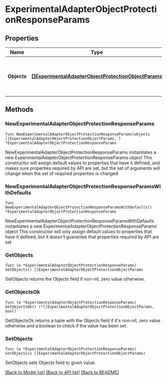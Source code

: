 # ExperimentalAdapterObjectProtectionResponseParams

## Properties

Name | Type | Description | Notes
------------ | ------------- | ------------- | -------------
**Objects** | [**[]ExperimentalAdapterObjectProtectionObjectParams**](ExperimentalAdapterObjectProtectionObjectParams.md) | Specifies the objects to be included in the Object Protection. | 

## Methods

### NewExperimentalAdapterObjectProtectionResponseParams

`func NewExperimentalAdapterObjectProtectionResponseParams(objects []ExperimentalAdapterObjectProtectionObjectParams, ) *ExperimentalAdapterObjectProtectionResponseParams`

NewExperimentalAdapterObjectProtectionResponseParams instantiates a new ExperimentalAdapterObjectProtectionResponseParams object
This constructor will assign default values to properties that have it defined,
and makes sure properties required by API are set, but the set of arguments
will change when the set of required properties is changed

### NewExperimentalAdapterObjectProtectionResponseParamsWithDefaults

`func NewExperimentalAdapterObjectProtectionResponseParamsWithDefaults() *ExperimentalAdapterObjectProtectionResponseParams`

NewExperimentalAdapterObjectProtectionResponseParamsWithDefaults instantiates a new ExperimentalAdapterObjectProtectionResponseParams object
This constructor will only assign default values to properties that have it defined,
but it doesn't guarantee that properties required by API are set

### GetObjects

`func (o *ExperimentalAdapterObjectProtectionResponseParams) GetObjects() []ExperimentalAdapterObjectProtectionObjectParams`

GetObjects returns the Objects field if non-nil, zero value otherwise.

### GetObjectsOk

`func (o *ExperimentalAdapterObjectProtectionResponseParams) GetObjectsOk() (*[]ExperimentalAdapterObjectProtectionObjectParams, bool)`

GetObjectsOk returns a tuple with the Objects field if it's non-nil, zero value otherwise
and a boolean to check if the value has been set.

### SetObjects

`func (o *ExperimentalAdapterObjectProtectionResponseParams) SetObjects(v []ExperimentalAdapterObjectProtectionObjectParams)`

SetObjects sets Objects field to given value.



[[Back to Model list]](../README.md#documentation-for-models) [[Back to API list]](../README.md#documentation-for-api-endpoints) [[Back to README]](../README.md)


